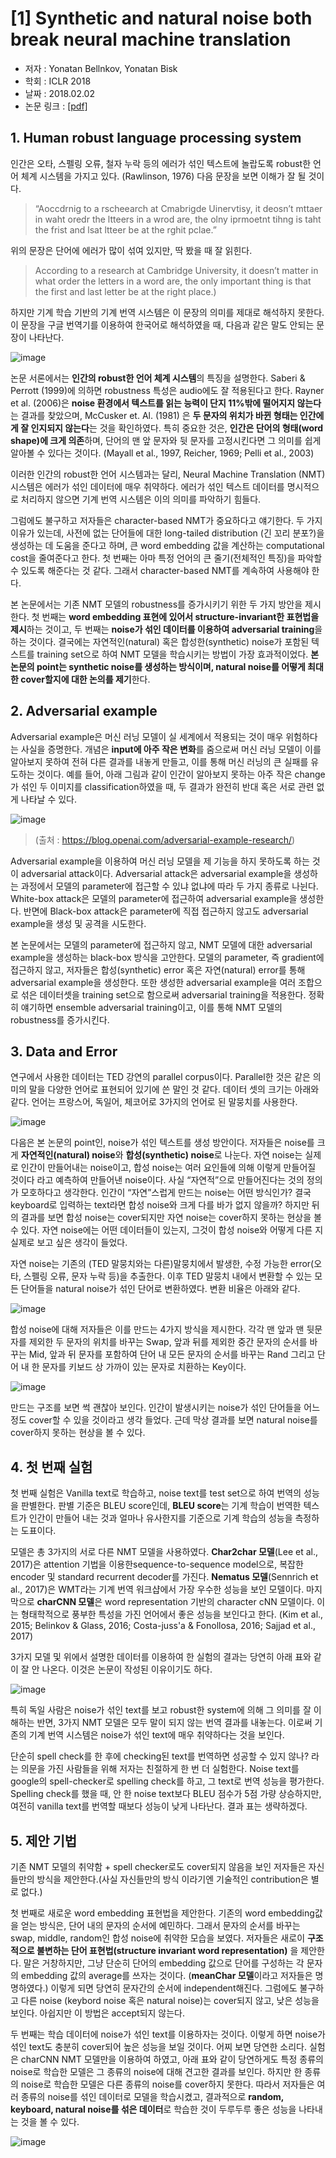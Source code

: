 # [1] Synthetic and natural noise both break neural machine translation
 - 저자 : Yonatan Bellnkov, Yonatan Bisk
 - 학회 : ICLR 2018
 - 날짜 : 2018.02.02
 - 논문 링크 : [[pdf]](https://arxiv.org/pdf/1711.02173)

## 1. Human robust language processing system
인간은 오타, 스펠링 오류, 철자 누락 등의 에러가 섞인 텍스트에 놀랍도록 robust한 언어 체계 시스템을 가지고 있다. (Rawlinson, 1976) 다음 문장을 보면 이해가 잘 될 것이다.
 
>“Aoccdrnig to a rscheearch at Cmabrigde Uinervtisy, it deosn’t mttaer in waht oredr the ltteers in a wrod are, the olny iprmoetnt tihng is taht the frist and lsat ltteer be at the rghit pclae.”

위의 문장은 단어에 에러가 많이 섞여 있지만, 딱 봤을 때 잘 읽힌다.
>According to a research at Cambridge University, it doesn’t matter in what order the letters in a word are, the only important thing is that the first and last letter be at the right place.) 

하지만 기계 학습 기반의 기계 번역 시스템은 이 문장의 의미를 제대로 해석하지 못한다. 이 문장을 구글 번역기를 이용하여 한국어로 해석하였을 때, 다음과 같은 말도 안되는 문장이 나타난다.
 
![image](https://user-images.githubusercontent.com/26705935/40490565-ce639ea8-5fa6-11e8-92b1-83ff1c3d7921.png)

논문 서론에서는 **인간의 robust한 언어 체계 시스템**의 특징을 설명한다. Saberi & Perrott (1999)에 의하면 robustness 특성은 audio에도 잘 적용된다고 한다. Rayner et al. (2006)은 **noise 환경에서 텍스트를 읽는 능력이 단지 11%밖에 떨어지지 않는다**는 결과를 찾았으며, McCusker et. Al. (1981) 은 **두 문자의 위치가 바뀐 형태는 인간에게 잘 인지되지 않는다**는 것을 확인하였다. 특히 중요한 것은, **인간은 단어의 형태(word shape)에 크게 의존**하며, 단어의 맨 앞 문자와 뒷 문자를 고정시킨다면 그 의미를 쉽게 알아볼 수 있다는 것이다. (Mayall et al., 1997, Reicher, 1969; Pelli et al., 2003)

이러한 인간의 robust한 언어 시스템과는 달리, Neural Machine Translation (NMT) 시스템은 에러가 섞인 데이터에 매우 취약하다. 에러가 섞인 텍스트 데이터를 명시적으로 처리하지 않으면 기계 번역 시스템은 이의 의미를 파악하기 힘들다.
 
그럼에도 불구하고 저자들은 character-based NMT가 중요하다고 얘기한다. 두 가지 이유가 있는데, 사전에 없는 단어들에 대한 long-tailed distribution (긴 꼬리 분포?)을 생성하는 데 도움을 준다고 하며, 큰 word embedding 값을 계산하는 computational cost을 줄여준다고 한다. 첫 번째는 아마 특정 언어의 큰 줄기(전체적인 특징)을 파악할 수 있도록 해준다는 것 같다. 그래서 character-based NMT를 계속하여 사용해야 한다.
 
본 논문에서는 기존 NMT 모델의 robustness를 증가시키기 위한 두 가지 방안을 제시한다. 첫 번째는 **word embedding 표현에 있어서 structure-invariant한 표현법을 제시**하는 것이고, 두 번째는 **noise가 섞인 데이터를 이용하여 adversarial training**을 하는 것이다. 결국에는 자연적인(natural) 혹은 합성한(synthetic) noise가 포함된 텍스트를 training set으로 하여 NMT 모델을 학습시키는 방법이 가장 효과적이었다. **본 논문의 point는 synthetic noise를 생성하는 방식이며, natural noise를 어떻게 최대한 cover할지에 대한 논의를 제기**한다.

## 2. Adversarial example
 Adversarial example은 머신 러닝 모델이 실 세계에서 적용되는 것이 매우 위험하다는 사실을 증명한다. 개념은 **input에 아주 작은 변화**를 줌으로써 머신 러닝 모델이 이를 알아보지 못하여 전혀 다른 결과를 내놓게 만들고, 이를 통해 머신 러닝의 큰 실패를 유도하는 것이다. 예를 들어, 아래 그림과 같이 인간이 알아보지 못하는 아주 작은 change가 섞인 두 이미지를 classification하였을 때, 두 결과가 완전히 반대 혹은 서로 관련 없게 나타날 수 있다.

![image](https://user-images.githubusercontent.com/26705935/40494041-e95a0776-5fae-11e8-93ea-eab617f6dfdc.png)
> (출처 : https://blog.openai.com/adversarial-example-research/)

 Adversarial example을 이용하여 머신 러닝 모델을 제 기능을 하지 못하도록 하는 것이 adversarial attack이다. Adversarial attack은 adversarial example을 생성하는 과정에서 모델의 parameter에 접근할 수 있냐 없냐에 따라 두 가지 종류로 나뉜다. White-box attack은 모델의 parameter에 접근하여 adversarial example을 생성한다. 반면에 Black-box attack은 parameter에 직접 접근하지 않고도 adversarial example을 생성 및 공격을 시도한다.
 
 본 논문에서는 모델의 parameter에 접근하지 않고, NMT 모델에 대한 adversarial example을 생성하는 black-box 방식을 고안한다. 모델의 parameter, 즉 gradient에 접근하지 않고, 저자들은 합성(synthetic) error 혹은 자연(natural) error를 통해 adversarial example을 생성한다. 또한 생성한 adversarial example을 여러 조합으로 섞은 데이터셋을 training set으로 함으로써 adversarial training을 적용한다. 정확히 얘기하면 ensemble adversarial training이고, 이를 통해 NMT 모델의 robustness를 증가시킨다.
 
## 3. Data and Error
 연구에서 사용한 데이터는 TED 강연의 parallel corpus이다. Parallel한 것은 같은 의미의 말을 다양한 언어로 표현되어 있기에 쓴 말인 것 같다. 데이터 셋의 크기는 아래와 같다. 언어는 프랑스어, 독일어, 체코어로 3가지의 언어로 된 말뭉치를 사용한다.

![image](https://user-images.githubusercontent.com/26705935/40494148-2194268a-5faf-11e8-97e3-2da9031a7246.png)

 다음은 본 논문의 point인, noise가 섞인 텍스트를 생성 방안이다. 저자들은 noise를 크게 **자연적인(natural) noise**와 **합성(synthetic) noise**로 나눈다. 자연 noise는 실제로 인간이 만들어내는 noise이고, 합성 noise는 여러 요인들에 의해 이렇게 만들어질 것이다 라고 예측하여 만들어낸 noise이다. 사실 “자연적”으로 만들어진다는 것의 정의가 모호하다고 생각한다. 인간이 “자연”스럽게 만드는 noise는 어떤 방식인가? 결국 keyboard로 입력하는 text라면 합성 noise와 크게 다를 바가 없지 않을까? 하지만 뒤의 결과를 보면 합성 noise는 cover되지만 자연 noise는 cover하지 못하는 현상을 볼 수 있다. 자연 noise에는 어떤 데이터들이 있는지, 그것이 합성 noise와 어떻게 다른 지 실제로 보고 싶은 생각이 들었다.
 
 자연 noise는 기존의 (TED 말뭉치와는 다른)말뭉치에서 발생한, 수정 가능한 error(오타, 스펠링 오류, 문자 누락 등)을 추출한다. 이후 TED 말뭉치 내에서 변환할 수 있는 모든 단어들을 natural noise가 섞인 단어로 변환하였다. 변환 비율은 아래와 같다.

![image](https://user-images.githubusercontent.com/26705935/40494197-3d7c8414-5faf-11e8-8680-46f28b4a7314.png)

합성 noise에 대해 저자들은 이를 만드는 4가지 방식을 제시한다. 각각 맨 앞과 맨 뒷문자를 제외한 두 문자의 위치를 바꾸는 Swap, 앞과 뒤를 제외한 중간 문자의 순서를 바꾸는 Mid, 앞과 뒤 문자를 포함하여 단어 내 모든 문자의 순서를 바꾸는 Rand 그리고 단어 내 한 문자를 키보드 상 가까이 있는 문자로 치환하는 Key이다. 

![image](https://user-images.githubusercontent.com/26705935/40494212-47211246-5faf-11e8-9ddc-f17b40a3f939.png)

 만드는 구조를 보면 썩 괜찮아 보인다. 인간이 발생시키는 noise가 섞인 단어들을 어느정도 cover할 수 있을 것이라고 생각 들었다. 근데 막상 결과를 보면 natural noise를 cover하지 못하는 현상을 볼 수 있다.
 
 ## 4. 첫 번째 실험
첫 번째 실험은 Vanilla text로 학습하고, noise text를 test set으로 하여 번역의 성능을 판별한다. 판별 기준은 BLEU score인데, **BLEU score**는 기계 학습이 번역한 텍스트가 인간이 만들어 내는 것과 얼마나 유사한지를 기준으로 기계 학습의 성능을 측정하는 도표이다.

모델은 총 3가지의 서로 다른 NMT 모델을 사용하였다. **Char2char 모델**(Lee et al., 2017)은 attention 기법을 이용한sequence-to-sequence model으로, 복잡한 encoder 및 standard recurrent decoder를 가진다. **Nematus 모델**(Sennrich et al., 2017)은 WMT라는 기계 번역 워크샵에서 가장 우수한 성능을 보인 모델이다. 마지막으로 **charCNN 모델**은 word representation 기반의 character cNN 모델이다. 이는 형태학적으로 풍부한 특성을 가진 언어에서 좋은 성능을 보인다고 한다. (Kim et al., 2015; Belinkov & Glass, 2016; Costa-juss'a & Fonollosa, 2016; Sajjad et al., 2017)

3가지 모델 및 위에서 설명한 데이터를 이용하여 한 실험의 결과는 당연히 아래 표와 같이 잘 안 나온다. 이것은 논문이 작성된 이유이기도 하다.

![image](https://user-images.githubusercontent.com/26705935/40530594-5aec8f78-6034-11e8-82cc-66cb918270f1.png)

특히 독일 사람은 noise가 섞인 text를 보고 robust한 system에 의해 그 의미를 잘 이해하는 반면, 3가지 NMT 모델은 모두 말이 되지 않는 번역 결과를 내놓는다. 이로써 기존의 기계 번역 시스템은 noise가 섞인 text에 매우 취약하다는 것을 보인다.

단순히 spell check를 한 후에 checking된 text를 번역하면 성공할 수 있지 않나? 라는 의문을 가진 사람들을 위해 저자는 친절하게 한 번 더 실험한다. Noise text를 google의 spell-checker로 spelling check를 하고, 그 text로 번역 성능을 평가한다. Spelling check를 했을 때, 안 한 noise text보다 BLEU 점수가 5점 가량 상승하지만, 여전히 vanilla text를 번역할 때보다 성능이 낮게 나타난다. 결과 표는 생략하겠다.

## 5. 제안 기법

기존 NMT 모델의 취약함 + spell checker로도 cover되지 않음을 보인 저자들은 자신들만의 방식을 제안한다.(사실 자신들만의 방식 이라기엔 기술적인 contribution은 별로 없다.) 

첫 번째로 새로운 word embedding 표현법을 제안한다. 기존의 word embedding값을 얻는 방식은, 단어 내의 문자의 순서에 예민하다. 그래서 문자의 순서를 바꾸는 swap, middle, random인 합성 noise에 취약한 모습을 보였다. 저자들은 새로이 **구조적으로 불변하는 단어 표현법(structure invariant word representation)** 을 제안한다. 말은 거창하지만, 그냥 단순히 단어의 embedding 값으로 단어를 구성하는 각 문자의 embedding 값의 average를 쓰자는 것이다. (**meanChar 모델**이라고 저자들은 명명하였다.) 이렇게 되면 당연히 문자간의 순서에 independent해진다. 그럼에도 불구하고 다른 noise (keybord noise 혹은 natural noise)는 cover되지 않고, 낮은 성능을 보인다. 아쉽지만 이 방법은 accept되지 않는다.

두 번째는 학습 데이터에 noise가 섞인 text를 이용하자는 것이다. 이렇게 하면 noise가 섞인 text도 충분히 cover되어 높은 성능을 보일 것이다. 어찌 보면 당연한 소리다. 실험은 charCNN NMT 모델만을 이용하여 하였고, 아래 표와 같이 당연하게도 특정 종류의 noise로 학습한 모델은 그 종류의 noise에 대해 견고한 결과를 보인다. 하지만 한 종류의 noise로 학습한 모델은 다른 종류의 noise를 cover하지 못한다. 따라서 저자들은 여러 종류의 noise를 섞인 데이터로 모델을 학습시켰고, 결과적으로 **random, keyboard, natural noise를 섞은 데이터**로 학습한 것이 두루두루 좋은 성능을 나타내는 것을 볼 수 있다.

![image](https://user-images.githubusercontent.com/26705935/40530635-84953a78-6034-11e8-9c94-fbc021a4f1cb.png)

